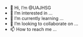 - 👋 Hi, I’m @UAJHSG
- 👀 I’m interested in ...
- 🌱 I’m currently learning ...
- 💞️ I’m looking to collaborate on ...
- 📫 How to reach me ...

<!---
UAJHSG/UAJHSG is a ✨ special ✨ repository because its `README.md` (this file) appears on your GitHub profile.
You can click the Preview link to take a look at your changes.
--->
